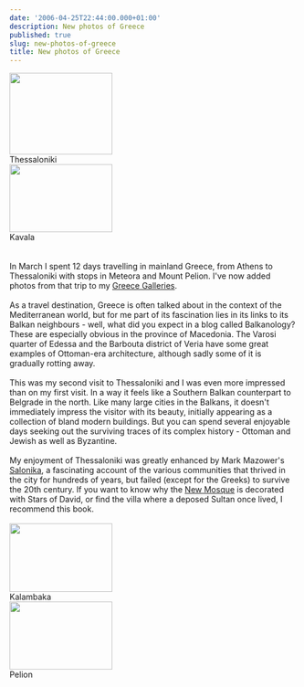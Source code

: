 ```yaml
---
date: '2006-04-25T22:44:00.000+01:00'
description: New photos of Greece
published: true
slug: new-photos-of-greece
title: New photos of Greece
---
```


<div class="imageholder"><img alt="" border="0" height="143" src="http://www.balkanology.com/blog/images/greece2006_pict2027.jpg" width="180" /><br />Thessaloniki</div><div class="imageholder"><img alt="" border="0" height="119" src="http://www.balkanology.com/blog/images/greece2006_pict1894.jpg" width="180" /><br />Kavala</div><br /><div style="clear: both;"></div><br />In March I spent 12 days travelling in mainland Greece, from Athens to Thessaloniki with stops in Meteora and Mount Pelion. I've now added photos from that trip to my <a href="http://www.pbase.com/alangrant/greece">Greece Galleries</a>.<br /><br />As a travel destination, Greece is often talked about in the context of the Mediterranean world, but for me part of its fascination lies in its links to its Balkan neighbours - well, what did you expect in a blog called Balkanology? These are especially obvious in the province of Macedonia. The Varosi quarter of Edessa and the Barbouta district of Veria have some great examples of Ottoman-era architecture, although sadly some of it is gradually rotting away.<br /><br />This was my second visit to Thessaloniki and I was even more impressed than on my first visit. In a way it feels like a Southern Balkan counterpart to Belgrade in the north. Like many large cities in the Balkans, it doesn't immediately impress the visitor with its beauty, initially appearing as a collection of bland modern buildings. But you can spend several enjoyable days seeking out the surviving traces of its complex history - Ottoman and Jewish as well as Byzantine.<br /><br />My enjoyment of Thessaloniki was greatly enhanced by Mark Mazower's <a href="http://www.amazon.co.uk/exec/obidos/redirect?link_code=as2&amp;path=ASIN/0007120222/ref=nosim/&amp;tag=balkanology-21">Salonika</a>, a fascinating account of the various communities that thrived in the city for hundreds of years, but failed (except for the Greeks) to survive the 20th century. If you want to know why the <a href="http://www.pbase.com/alangrant/image/59007605">New Mosque</a> is decorated with Stars of David, or find the villa where a deposed Sultan once lived, I recommend this book.<br /><br /><div class="imageholder"><img alt="" border="0" height="120" src="http://www.balkanology.com/blog/images/greece2006_pict0525.jpg" width="180" /><br />Kalambaka</div><div class="imageholder"><img alt="" border="0" height="119" src="http://www.balkanology.com/blog/images/greece2006_pict1040.jpg" width="180" /><br />Pelion</div>